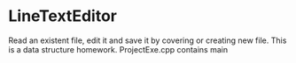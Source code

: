 # LineTextEditor
Read an existent file, edit it and save it by covering or creating new file. 
This is a data structure homework.
ProjectExe.cpp contains main
